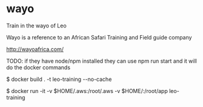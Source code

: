 # wayo
Train in the wayo of Leo

Wayo is a reference to an African Safari Training and Field guide company

http://wayoafrica.com/


TODO: if they have node/npm installed they can use npm run start and it will do the docker commands

$ docker build . -t leo-training --no-cache

$ docker run -it -v $HOME/.aws:/root/.aws -v $HOME/<git-clone-location>:/root/app leo-training